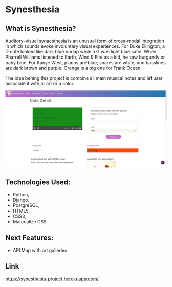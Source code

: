 # Synesthesia

## What is Synesthesia?
Auditory–visual synaesthesia is an unusual form of cross-modal integration in which sounds evoke involuntary visual experiences. 
For Duke Ellington, a D note looked like dark blue burlap while a G was light blue satin. When Pharrell Williams listened to Earth, Wind & Fire as a kid, he saw burgundy or baby blue. For Kanye West, pianos are blue, snares are white, and basslines are dark brown and purple. Orange is a big one for Frank Ocean.

The idea behing this project is combine all main musical notes and let user associate it with ar art or a color.

![Signup](/assets/note_detail.jpg)

## Technologies Used:
- Python,
- Django,
- PostgreSQL,
- HTML5,
- CSS3,
- Materialize CSS

## Next Features:

* API Map with art galleries

## Link
https://synesthesia-project.herokuapp.com/
